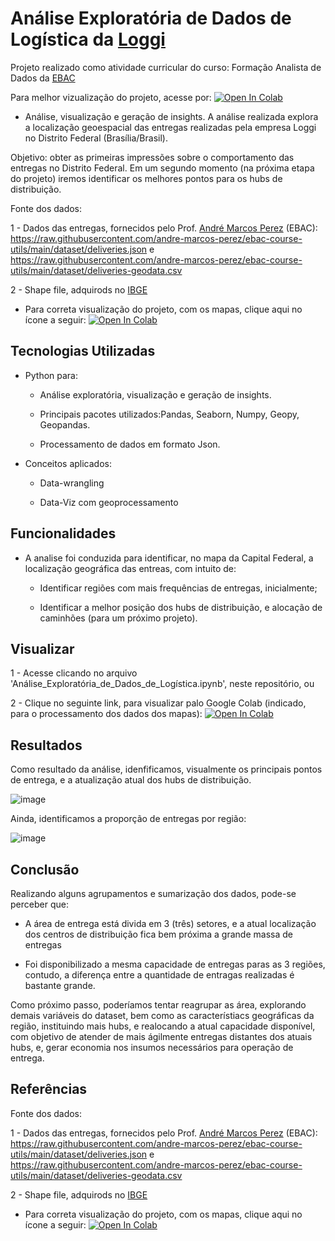 # Análise Exploratória de Dados de Logística da [Loggi](https://www.loggi.com/)
Projeto realizado como atividade curricular do curso: Formação Analista de Dados da [EBAC](https://ebaconline.com.br/)

Para melhor vizualização do projeto, acesse por: [![Open In Colab](https://colab.research.google.com/assets/colab-badge.svg)](https://colab.research.google.com/github/Fagner608/An-lise-Explorat-ria-de-Dados-de-Log-stica/blob/5250fd5ff9f674c346fb8d6d0d9e4b2004c4bd23/An%C3%A1lise_Explorat%C3%B3ria_de_Dados_de_Log%C3%ADstica.ipynb)


- Análise, visualização e geração de insights. A análise realizada explora a localização geoespacial das entregas realizadas pela empresa Loggi no Distrito Federal (Brasília/Brasil).

  
Objetivo: obter as primeiras impressões sobre o comportamento das entregas no Distrito Federal. Em um segundo momento (na próxima etapa do projeto) iremos identificar os melhores pontos para os hubs de distribuição.


Fonte dos dados: 

1 - Dados das entregas, fornecidos pelo Prof. [André Marcos Perez](https://github.com/andre-marcos-perez) (EBAC): https://raw.githubusercontent.com/andre-marcos-perez/ebac-course-utils/main/dataset/deliveries.json e https://raw.githubusercontent.com/andre-marcos-perez/ebac-course-utils/main/dataset/deliveries-geodata.csv

2 - Shape file, adquirods no [IBGE](https://geoftp.ibge.gov.br/cartas_e_mapas/bases_cartograficas_continuas/bc100/go_df/versao2016/shapefile/bc100_go_df_shp.zip)



  - Para correta visualização do projeto, com os mapas, clique aqui no ícone a seguir: 
[![Open In Colab](https://colab.research.google.com/assets/colab-badge.svg)](https://colab.research.google.com/github/Fagner608/An-lise-Explorat-ria-de-Dados-de-Log-stica/blob/5250fd5ff9f674c346fb8d6d0d9e4b2004c4bd23/An%C3%A1lise_Explorat%C3%B3ria_de_Dados_de_Log%C3%ADstica.ipynb)


## Tecnologias Utilizadas


- Python para:

  * Análise exploratória, visualização e geração de insights.
  
  * Principais pacotes utilizados:Pandas, Seaborn, Numpy, Geopy, Geopandas.
 
  * Processamento de dados em formato Json.
  

- Conceitos aplicados:

  * Data-wrangling
  
  * Data-Viz com geoprocessamento
  
## Funcionalidades

- A analise foi conduzida para identificar, no mapa da Capital Federal, a localização geográfica das entreas, com intuito de:

  * Identificar regiões com mais frequências de entregas, inicialmente;
  
  * Identificar a melhor posição dos hubs de distribuição, e alocação de caminhões (para um próximo projeto).
  

## Visualizar

1 - Acesse clicando no arquivo 'Análise_Exploratória_de_Dados_de_Logística.ipynb', neste repositório, ou

2 - Clique no seguinte link, para visualizar palo Google Colab (indicado, para o processamento dos dados dos mapas): [![Open In Colab](https://colab.research.google.com/assets/colab-badge.svg)](https://colab.research.google.com/github/Fagner608/An-lise-Explorat-ria-de-Dados-de-Log-stica/blob/5250fd5ff9f674c346fb8d6d0d9e4b2004c4bd23/An%C3%A1lise_Explorat%C3%B3ria_de_Dados_de_Log%C3%ADstica.ipynb)

## Resultados

Como resultado da análise, idenfificamos, visualmente os principais pontos de entrega, e a atualização atual dos hubs de distribuição.

![image](https://user-images.githubusercontent.com/96034581/216703214-b32d56e2-d287-4671-87e6-d28efdbbef65.png)


Ainda, identificamos a proporção de entregas por região:

![image](https://user-images.githubusercontent.com/96034581/216703304-0c9692e9-96ac-462f-8024-036f65d137f3.png)

## Conclusão


Realizando alguns agrupamentos e sumarização dos dados, pode-se perceber que:


 - A área de entrega está divida em 3 (três) setores, e a atual localização dos centros de distribuição fica bem próxima a grande massa de entregas

 - Foi disponibilizado a mesma capacidade de entregas paras as 3 regiões, contudo, a diferença entre a quantidade de entragas realizadas é bastante grande.

Como próximo passo, poderíamos tentar reagrupar as área, explorando demais variáveis do dataset, bem como as característiacs geográficas da região, instituindo mais hubs, e realocando a atual capacidade disponível, com objetivo de atender de mais ágilmente entregas distantes dos atuais hubs, e, gerar economia nos insumos necessários para operação de entrega.


## Referências


Fonte dos dados: 

1 - Dados das entregas, fornecidos pelo Prof. [André Marcos Perez](https://github.com/andre-marcos-perez) (EBAC): https://raw.githubusercontent.com/andre-marcos-perez/ebac-course-utils/main/dataset/deliveries.json e https://raw.githubusercontent.com/andre-marcos-perez/ebac-course-utils/main/dataset/deliveries-geodata.csv

2 - Shape file, adquirods no [IBGE](https://geoftp.ibge.gov.br/cartas_e_mapas/bases_cartograficas_continuas/bc100/go_df/versao2016/shapefile/bc100_go_df_shp.zip)

  - Para correta visualização do projeto, com os mapas, clique aqui no ícone a seguir: 
[![Open In Colab](https://colab.research.google.com/assets/colab-badge.svg)](https://colab.research.google.com/github/Fagner608/An-lise-Explorat-ria-de-Dados-de-Log-stica/blob/5250fd5ff9f674c346fb8d6d0d9e4b2004c4bd23/An%C3%A1lise_Explorat%C3%B3ria_de_Dados_de_Log%C3%ADstica.ipynb)

